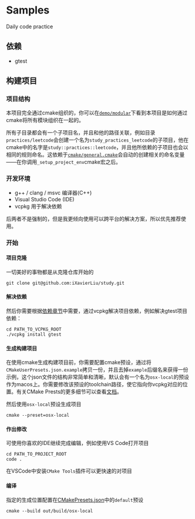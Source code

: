 # Samples
Daily code practice
## 依赖
- gtest

## 构建项目
### 项目结构
本项目完全通过cmake组织的，你可以在[`demo/modular`](demo/modular)下看到本项目是如何通过cmake将所有模块组织在一起的。

所有子目录都会有一个子项目名，并且和他的路径关联，例如目录`practices/leetcode`会创建一个名为`study_practices_leetcode`的子项目，他在cmake中的名字是`study::practices::leetcode`，并且他所依赖的子项目也会以相同的规则命名。这依赖于[`cmake/general.cmake`](cmake/general.cmake)会自动的创建相关的命名变量——在你调用`_setup_project_env`cmake宏之后。
### 开发环境
- g++ / clang / msvc 编译器(C++)
- Visual Studio Code (IDE)
- vcpkg 用于解决依赖

后两者不是强制的，但是我更倾向使用可以跨平台的解决方案，所以优先推荐使用。
### 开始
#### 项目克隆
一切美好的事物都是从克隆仓库开始的
```shell
git clone git@github.com:iXavierLiu/study.git
```
#### 解决依赖
然后你需要根据[依赖章节](#依赖)中需要，通过vcpkg解决项目依赖，例如解决gtest项目依赖：
```shell
cd PATH_TO_VCPKG_ROOT
./vcpkg install gtest
```

#### 生成构建项目
在使用cmake生成构建项目前，你需要配置cmake预设，通过将`CMakeUserPresets.json.example`拷贝一份，并且去掉`example`后缀名来获得一份示例，这个json文件的结构非常简单和清晰，默认会有一个名为`osx-local`的预设作为macos上。你需要修改该预设的toolchain路径，使它指向你vcpkg对应的位置。有关CMake Prests的更多细节可以查看[文档]( https://cmake.org/cmake/help/latest/manual/cmake-presets.7.html#manual:cmake-presets(7) )。

然后使用`osx-local`预设生成项目
```shell
cmake --preset=osx-local
```

#### 作出修改
可使用你喜欢的IDE继续完成编辑，例如使用VS Code打开项目
```shell
cd PATH_TO_PROJECT_ROOT
code .
```
在VSCode中安装`CMake Tools`插件可以更快速的对项目

#### 编译
指定的生成位置配置在[CMakePresets.json](CMakePresets.json)中的`default`预设
```shell
cmake --build out/build/osx-local
```


